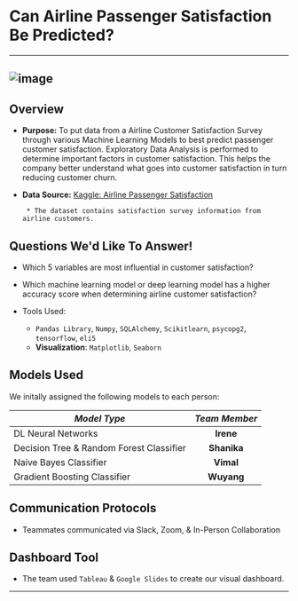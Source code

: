 # Can Airline Passenger Satisfaction Be Predicted? 
---
![image](https://user-images.githubusercontent.com/103383489/196054657-e5a36f72-5994-46ae-8d4e-c41e7d3db6ee.png)
---
## Overview 
* **Purpose:** To put data from a Airline Customer Satisfaction Survey through various Machine Learning Models to best predict passenger customer satisfaction. Exploratory Data Analysis is performed to determine important factors in customer satisfaction. This helps the company better understand what goes into customer satisfaction in turn reducing customer churn.

* **Data Source:** 
[Kaggle: Airline Passenger Satisfaction](https://www.kaggle.com/datasets/teejmahal20/airline-passenger-satisfaction "Airline Passenger Satisfaction")

       * The dataset contains satisfaction survey information from airline customers.

## Questions We'd Like To Answer!

* Which 5 variables are most influential in customer satisfaction?
* Which machine learning model or deep learning model has a higher accuracy score when determining airline customer satisfaction?

* Tools Used: 
  *  `Pandas Library`, `Numpy`, `SQLAlchemy`, `Scikitlearn`, `psycopg2`, `tensorflow`, `eli5`
  *  **Visualization**: `Matplotlib`, `Seaborn`
  
## Models Used

We initally assigned the following models to each person: 

|    *Model Type*     |    *Team Member*     | 
| ------------- |:------------:|
|DL Neural Networks|**Irene**|
|Decision Tree & Random Forest Classifier|**Shanika**|
|Naive Bayes Classifier|**Vimal**|
|Gradient Boosting Classifier|**Wuyang**|

## Communication Protocols

* Teammates communicated via Slack, Zoom, & In-Person Collaboration

## Dashboard Tool

* The team used `Tableau` & `Google Slides` to create our visual dashboard.

---

